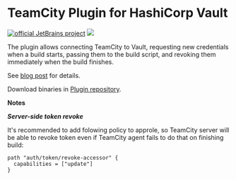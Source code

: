 # TeamCity Plugin for HashiCorp Vault

[![official JetBrains project](http://jb.gg/badges/official.svg)](https://confluence.jetbrains.com/display/ALL/JetBrains+on+GitHub) 
[![](https://teamcity.jetbrains.com/app/rest/builds/buildType:TeamCityPluginsByJetBrains_TeamCityHashiCorpVaultPlugin_Build/statusIcon.svg)](https://teamcity.jetbrains.com/viewType.html?buildTypeId=TeamCityPluginsByJetBrains_TeamCityHashiCorpVaultPlugin_Build)

The plugin allows connecting TeamCity to Vault, requesting new credentials when a build starts, passing them to the build script, and revoking them immediately when the build finishes.

See [blog post](https://blog.jetbrains.com/teamcity/2017/09/vault/) for details.

Download binaries in [Plugin repository](https://plugins.jetbrains.com/plugin/10011-hashicorp-vault-support).

**Notes**

***Server-side token revoke***

It's recommended to add folowing policy to approle, so TeamCity server will be able to revoke token 
even if TeamCity agent fails to do that on finishing build:
```hcl
path "auth/token/revoke-accessor" {
  capabilities = ["update"]
}
```
